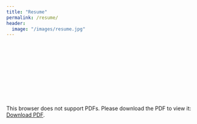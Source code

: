 ```yaml
---
title: "Resume"
permalink: /resume/
header:
  image: "/images/resume.jpg"
---
```


<object data="/images/cv.pdf" type="application/pdf" width="700px" height="700px">
    <embed src="/images/cv.pdf">
        <p>This browser does not support PDFs. Please download the PDF to view it: <a href="http://yoursite.com/the.pdf">Download PDF</a>.</p>
    </embed>
</object>